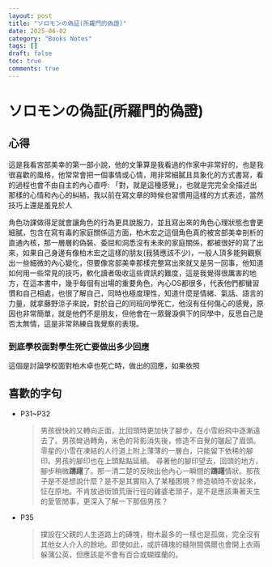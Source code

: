 ```yaml
---
layout: post
title: "ソロモンの偽証(所羅門的偽證)"
date: 2025-06-02
category: "Books Notes"
tags: []
draft: false
toc: true
comments: true
---
```


# ソロモンの偽証(所羅門的偽證)
<!-- more -->

## 心得
這是我看宮部美幸的第一部小說，他的文筆算是我看過的作家中非常好的，也是我很喜歡的風格，他常常會把一個事情或心情，用非常細膩且具象化的方式書寫，看的過程也會不由自主的內心直呼: 「對，就是這種感覺」，也就是完完全全描述出那樣的心情和內心的糾結，我以前在寫文章的時候也習慣用這樣的方式表述，當然技巧上還是羞見於人

角色功課做得足就會讓角色的行為更具說服力，並且寫出來的角色心理狀態也會更細膩，包含在寫有毒的家庭關係這方面，柏木宏之這個角色真的被宮部美幸剖析的直通內核，那一層層的偽裝、委屈和洞悉沒有未來的家庭關係，都被很好的寫了出來，如果自己身邊有像柏木宏之這樣的朋友(我猜應該不少)，一般人頂多能夠觀察出一些細微的內心變化，但要像宮部美幸那樣完整寫出來就又是另一回事，他知道如何用一些常見的技巧，軟化讀者吸收這些資訊的難度，這是我覺得很厲害的地方，在這本書中，幾乎每個有出場的重要角色，內心OS都很多，代表他們都蠻習慣和自己相處，也很了解自己，同時也極度理性，知道什麼是情緒、氣話、語言的力量，就拿藤野涼子來說，對於自己的同班同學死亡，他沒有任何傷心的感覺，原因也非常簡單，就是他們不是朋友，但他會在一眾聲淚俱下的同學中，反思自己是否太無情，這是非常熟練自我覺察的表現。

### 到底學校面對學生死亡要做出多少回應
這個是討論學校面對柏木卓也死亡時，做出的回應，如果依照


## 喜歡的字句
* P31~P32
	> 男孩很快的又轉向正面，比回頭時更加快了腳步，在小雪紛飛中逐漸遠去了。男孩彎過轉角，米色的背影消失後，修造不自覺的皺起了眉頭。
	> 零星的小雪在凍結的人行道上附上薄薄的一層白，只能留下依稀的腳印。男孩的腳印也在上頭點點延續。
	> 尋著他的腳印望去，回頭的地方，腳步稍微**躊躇**了。那一清二楚的反映出他內心一瞬間的**躊躇**情狀。那孩子是不是想說什麼？是不是其實陷入了某種困境？修造頓時不安起來，怔在原地。不肯放過街頭荒唐行徑的雞婆老頭子，是不是應該秉著天生的愛管閒事，更深入了解一下那個男孩？
* P35
	> 撲設在父親的人生道路上的磚塊，樹木最多的一樣也是孤做，完全沒有其他女人介入的餘地。即使如此，或許磚塊的縫隙間偶爾也會開上衣兩躲蒲公英，但應該是不會有百合或蝴蝶蘭的。